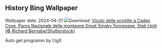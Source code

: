 ## History Bing Wallpaper
Wallpaper date: 2024-04-21
![](https://www.bing.com/th?id=OHR.CadesCove_IT-IT3109778366_UHD.jpg&w=1000)Download: [Vicolo delle scintille a Cades Cove, Parco Nazionale delle montagne Great Smoky,Tennessee, Stati Uniti (© Richard Bernabe/Shutterstock)](https://www.bing.com/th?id=OHR.CadesCove_IT-IT3109778366_UHD.jpg)

Auto get programm by LtgX
